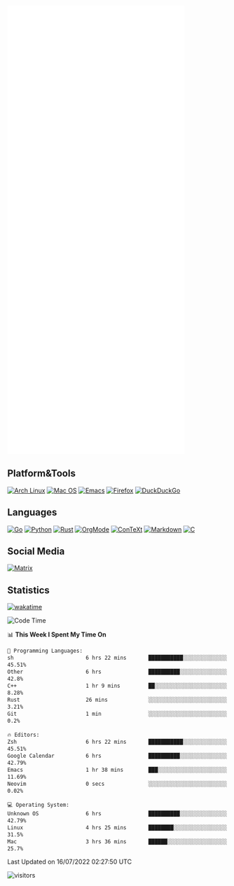 ![Metrics](https://github.com/SteamedFish/SteamedFish/blob/master/github-metrics.svg)

## Platform&Tools

[![Arch Linux](https://img.shields.io/badge/ArchLinux-1793D1?logo=arch-linux&logoColor=fff&style=flat-square)](https://archlinux.org/)
[![Mac OS](https://img.shields.io/badge/MacOS-000000?style=flat-square&logo=macos&logoColor=F0F0F0)](https://www.apple.com/macos/)
[![Emacs](https://img.shields.io/badge/Emacs-%237F5AB6.svg?&style=flat-square&logo=gnu-emacs&logoColor=white)](https://www.gnu.org/software/emacs/)
[![Firefox](https://img.shields.io/badge/Firefox-FF7139?style=flat-square&logo=Firefox-Browser&logoColor=white)](https://firefox.com/)
[![DuckDuckGo](https://img.shields.io/badge/DuckDuckGo-DE5833?style=flat-square&logo=DuckDuckGo&logoColor=white)](https://duckduckgo.com/)

## Languages

[![Go](https://img.shields.io/badge/Golang-%2300ADD8.svg?style=flat-square&logo=go&logoColor=white)](https://golang.org/)
[![Python](https://img.shields.io/badge/Python-3670A0?style=flat-square&logo=python&logoColor=ffdd54)](https://www.python.org/)
[![Rust](https://img.shields.io/badge/Rust-%23000000.svg?style=flat-square&logo=rust&logoColor=white)](https://www.rust-lang.org/)
[![OrgMode](https://img.shields.io/badge/OrgMode-%23000000.svg?style=flat-square&logo=org&logoColor=white)](https://orgmode.org/)
[![ConTeXt](https://img.shields.io/badge/ConTeXt-%23008080.svg?style=flat-square&logo=latex&logoColor=white)](https://contextgarden.net/)
[![Markdown](https://img.shields.io/badge/MarkDown-%23000000.svg?style=flat-square&logo=markdown&logoColor=white)](https://daringfireball.net/projects/markdown/)
[![C](https://img.shields.io/badge/C-%2300599C.svg?style=flat-square&logo=c&logoColor=white)](https://www.iso.org/standard/74528.html)

## Social Media

[![Matrix](https://img.shields.io/badge/SteamedFish-2CA5E0?style=social&logo=matrix&logoColor=black)](https://matrix.to/#/@i:steamedfish.org)

## Statistics
[![wakatime](https://wakatime.com/badge/user/168280d6-fcf2-4b4f-ad3a-dc4612f35b38.svg)](https://wakatime.com/@168280d6-fcf2-4b4f-ad3a-dc4612f35b38)

<!--START_SECTION:waka-->
![Code Time](http://img.shields.io/badge/Code%20Time-1%2C926%20hrs%2054%20mins-blue)

📊 **This Week I Spent My Time On** 

```text
💬 Programming Languages: 
sh                       6 hrs 22 mins       ███████████░░░░░░░░░░░░░░   45.51% 
Other                    6 hrs               ██████████░░░░░░░░░░░░░░░   42.8% 
C++                      1 hr 9 mins         ██░░░░░░░░░░░░░░░░░░░░░░░   8.28% 
Rust                     26 mins             ░░░░░░░░░░░░░░░░░░░░░░░░░   3.21% 
Git                      1 min               ░░░░░░░░░░░░░░░░░░░░░░░░░   0.2%

🔥 Editors: 
Zsh                      6 hrs 22 mins       ███████████░░░░░░░░░░░░░░   45.51% 
Google Calendar          6 hrs               ██████████░░░░░░░░░░░░░░░   42.79% 
Emacs                    1 hr 38 mins        ███░░░░░░░░░░░░░░░░░░░░░░   11.69% 
Neovim                   0 secs              ░░░░░░░░░░░░░░░░░░░░░░░░░   0.02%

💻 Operating System: 
Unknown OS               6 hrs               ██████████░░░░░░░░░░░░░░░   42.79% 
Linux                    4 hrs 25 mins       ████████░░░░░░░░░░░░░░░░░   31.5% 
Mac                      3 hrs 36 mins       ██████░░░░░░░░░░░░░░░░░░░   25.7%

```


 Last Updated on 16/07/2022 02:27:50 UTC
<!--END_SECTION:waka-->

![visitors](https://visitor-badge.laobi.icu/badge?page_id=SteamedFish.SteamedFish)

